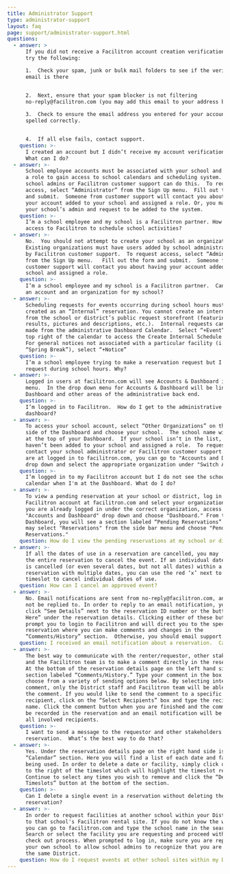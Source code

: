 ```yaml
---
title: Administrator Support
type: administrator-support
layout: faq
page: support/administrator-support.html
questions:
  - answer: >
      If you did not receive a Facilitron account creation verification email,
      try the following:

      1.  Check your spam, junk or bulk mail folders to see if the verification
      email is there


      2.  Next, ensure that your spam blocker is not filtering
      no-reply@facilitron.com (you may add this email to your address book)
       
      3.  Check to ensure the email address you entered for your account is
      spelled correctly.


      4.  If all else fails, contact support.
    question: >-
      I created an account but I didn’t receive my account verification email. 
      What can I do?
  - answer: >-
      School employee accounts must be associated with your school and assigned
      a role to gain access to school calendars and scheduling system.  Only
      school admins or Facilitron customer support can do this.  To request
      access, select “Administrator” from the Sign Up menu.  Fill out the form
      and submit.  Someone from customer support will contact you about having
      your account added to your school and assigned a role. Or, you may contact
      your school’s admin and request to be added to the system.
    question: >-
      I’m a school employee and my school is a Facilitron partner. How do I get
      access to Facilitron to schedule school activities?
  - answer: >-
      No.  You should not attempt to create your school as an organization. 
      Existing organizations must have users added by school administrators or
      by Facilitron customer support.  To request access, select “Administrator”
      from the Sign Up menu.   Fill out the form and submit.  Someone from
      customer support will contact you about having your account added to your
      school and assigned a role.
    question: >-
      I’m a school employee and my school is a Facilitron partner.  Can I create
      an account and an organization for my school?
  - answer: >-
      Scheduling requests for events occurring during school hours must be
      created as an “Internal” reservation. You cannot create an internal event
      from the school or district’s public request storefront (featuring search
      results, pictures and descriptions, etc.).  Internal requests can only be
      made from the administrative Dashboard Calendar.  Select “+Event” from the
      top right of the calendar to access the Create Internal Schedule window. 
      For general notices not associated with a particular facility (i.e.
      “Spring Break”), select “+Notice”
    question: >-
      I’m a school employee trying to make a reservation request but I can’t
      request during school hours. Why?
  - answer: >-
      Logged in users at facilitron.com will see Accounts & Dashboard in the
      menu.  In the drop down menu for Accounts & Dashboard will be links to the
      Dashboard and other areas of the administrative back end.
    question: >-
      I’m logged in to Facilitron.  How do I get to the administrative
      dashboard?
  - answer: >-
      To access your school account, select “Other Organizations” on the left
      side of the Dashboard and choose your school.  The school name will appear
      at the top of your Dashboard.  If your school isn’t in the list, then you
      haven’t been added to your school and assigned a role.  To request access,
      contact your school administrator or Facilitron customer support.  If you
      are at logged in to facilitron.com, you can go to "Accounts and Dashboard"
      drop down and select the appropriate organization under "Switch Accounts"
    question: >-
      I’m logged in to my Facilitron account but I do not see the school
      calendar when I'm at the Dashboard. What do I do?
  - answer: >-
      To view a pending reservation at your school or district, log in to your
      Facilitron account at facilitron.com and select your organization. Or if
      you are already logged in under the correct organization, access the
      "Accounts and Dashboard" drop down and choose "Dashboard." From the
      Dashboard, you will see a section labeled “Pending Reservations” or you
      may select "Reservations" from the side bar menu and choose "Pending
      Reservations."
    question: How do I view the pending reservations at my school or district?
  - answer: >-
      If all the dates of use in a reservation are cancelled, you may ‘Decline’
      the entire reservation to cancel the event. If an individual date of use
      is cancelled (or even several dates, but not all dates) within a
      reservation with multiple dates, you can use the red ‘x’ next to the
      timeslot to cancel individual dates of use.  
    question: How can I cancel an approved event?
  - answer: >-
      No. Email notifications are sent from no-reply@facilitron.com, and should
      not be replied to. In order to reply to an email notification, you can
      click “See Details” next to the reservation ID number or the button “Click
      Here” under the reservation details. Clicking either of these buttons will
      prompt you to login to Facilitron and will direct you to the specific
      reservation where you can make comments and changes in the
      “Comments/History” section.  Otherwise, you should email support.
    question: I received an email notification about a reservation.  Can I reply to it?
  - answer: >-
      The best way to communicate with the renter/requestor, other stakeholders,
      and the Facilitron team is to make a comment directly in the reservation.
      At the bottom of the reservation details page on the left hand side, is a
      section labeled “Comments/History.” Type your comment in the box and
      choose from a variety of sending options below. By selecting internal
      comment, only the District staff and Facilitron team will be able to view
      the comment. If you would like to send the comment to a specific
      recipient, click on the “Select Recipients” box and type the recipient’s
      name. Click the comment button when you are finished and the comment will
      be recorded in the reservation and an email notification will be sent to
      all involved recipients.
    question: >-
      I want to send a message to the requestor and other stakeholders about a
      reservation.  What’s the best way to do that?
  - answer: >-
      Yes. Under the reservation details page on the right hand side is the
      “Calendar” section. Here you will find a list of each date and facility
      being used. In order to delete a date or facility, simply click on the box
      to the right of the timeslot which will highlight the timeslot red.
      Continue to select any times you wish to remove and click the “Delete
      Timeslots” button at the bottom of the section.
    question: >-
      Can I delete a single event in a reservation without deleting the whole
      reservation?
  - answer: >-
      In order to request facilities at another school within your District, go
      to that school's Facilitron rental site. If you do not know the website,
      you can go to facilitron.com and type the school name in the search bar.
      Search or select the facility you are requesting and proceed with the
      check out process. When prompted to log in, make sure you are representing
      your own school to allow school admins to recognize that you are part of
      the same District.
    question: How do I request events at other school sites within my District?
---
```


